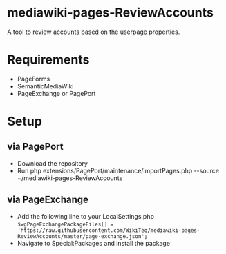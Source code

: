 # mediawiki-pages-ReviewAccounts
A tool to review accounts based on the userpage properties.

# Requirements
* PageForms
* SemanticMediaWiki
* PageExchange or PagePort

# Setup

## via PagePort
* Download the repository
* Run php extensions/PagePort/maintenance/importPages.php --source ~/mediawiki-pages-ReviewAccounts

## via PageExchange
* Add the following line to your LocalSettings.php `$wgPageExchangePackageFiles[] = 'https://raw.githubusercontent.com/WikiTeq/mediawiki-pages-ReviewAccounts/master/page-exchange.json';`
* Navigate to Special:Packages and install the package
